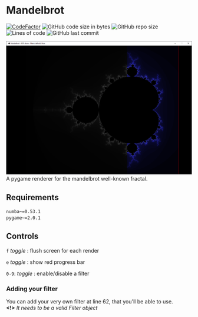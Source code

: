# Mandelbrot 

[![CodeFactor](https://www.codefactor.io/repository/github/sigmanificient/mandelbrot/badge)](https://www.codefactor.io/repository/github/sigmanificient/mandelbrot)
![GitHub code size in bytes](https://img.shields.io/github/languages/code-size/Sigmanificient/Mandelbrot)
![GitHub repo size](https://img.shields.io/github/repo-size/Sigmanificient/Mandelbrot)
![Lines of code](https://img.shields.io/tokei/lines/github/Sigmanificient/Mandelbrot)
![GitHub last commit](https://img.shields.io/github/last-commit/Sigmanificient/Mandelbrot)

![](https://github.com/sigmanificient/mandelbrot/blob/master/screenshots/1.png)
A pygame renderer for the mandelbrot well-known fractal.

## Requirements
```requirements.txt
numba~=0.53.1
pygame~=2.0.1
```

## Controls
`f` *toggle* : flush screen for each render

`e` *toggle* : show red progress bar

`0-9`: *toggle* : enable/disable a filter

### Adding your filter
You can add your very own filter at line 62, that you'll be able to use.
<br>**<!>** *It needs to be a valid Filter object*
